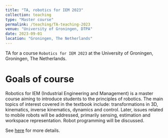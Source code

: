 ```yaml
---
title: "TA, robotics for IEM 2023"
collection: teaching
type: "Master course"
permalink: /teaching/TA-teaching-2023
venue: "University of Groningen, DTPA"
date: 2023-09-01
location: "Groningen, The Netherlands"
---
```


TA for a course `Robotics for IEM 2023` at the University of Groningen, Groningen, The Netherlands.

Goals of course
======
Robotics for IEM (Industrial Engineering and Management) is a master course aiming to introduce students to the principles of robotics. The main topics of interest covered in the textbook include: transformations in 3D, kinematics, inverse kinematics, dynamics and control. Later, issues related to mobile robots will be addressed, primarily sensing, estimation and workspace representation. Robot programming will be discussed.

See [here](https://ocasys.rug.nl/current/catalog/course/WMIE005-05) for more details.
